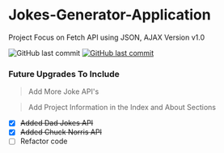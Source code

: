 # Jokes-Generator-Application

Project Focus on Fetch API using JSON, AJAX Version v1.0

<img alt="GitHub last commit" src="https://img.shields.io/github/last-commit/mogrady-git/Jokes-Generator-Application">
<a href="https://mogrady-professional.github.io/Jokes-Generator-Application/"><img alt="GitHub last commit" src="https://img.shields.io/badge/Version%201.0-Launch%20Website-green"></a>

### Future Upgrades To Include

> Add More Joke API's

> Add Project Information in the Index and About Sections

- [x] ~~Added Dad Jokes API~~
- [x] ~~Added Chuck Norris API~~
- [ ] Refactor code
